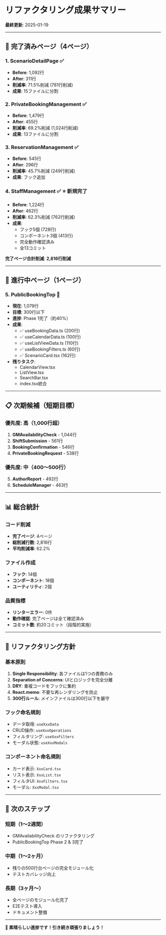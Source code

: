 # リファクタリング成果サマリー

**最終更新**: 2025-01-19

---

## 🎊 完了済みページ（4ページ）

### 1. ScenarioDetailPage ✅
- **Before**: 1,092行
- **After**: 311行
- **削減率**: 71.5%削減 (781行削減)
- **成果**: 15ファイルに分割

### 2. PrivateBookingManagement ✅
- **Before**: 1,479行
- **After**: 455行
- **削減率**: 69.2%削減 (1,024行削減)
- **成果**: 13ファイルに分割

### 3. ReservationManagement ✅
- **Before**: 545行
- **After**: 296行
- **削減率**: 45.7%削減 (249行削減)
- **成果**: フック追加

### 4. StaffManagement ✅ **⭐️ 新規完了**
- **Before**: 1,224行
- **After**: 462行
- **削減率**: 62.3%削減 (762行削減)
- **成果**: 
  - フック5個 (728行)
  - コンポーネント3個 (413行)
  - 完全動作確認済み
  - 全13コミット

**完了ページ合計削減**: **2,816行削減**

---

## 🚧 進行中ページ（1ページ）

### 5. PublicBookingTop 🚧
- **現在**: 1,079行
- **目標**: 300行以下
- **進捗**: Phase 1完了（約40%）
- **成果**:
  - ✅ useBookingData.ts (200行)
  - ✅ useCalendarData.ts (100行)
  - ✅ useListViewData.ts (110行)
  - ✅ useBookingFilters.ts (60行)
  - ✅ ScenarioCard.tsx (162行)
- **残りタスク**:
  - CalendarView.tsx
  - ListView.tsx
  - SearchBar.tsx
  - index.tsx統合

---

## 📋 次期候補（短期目標）

### 優先度: 高（1,000行超）
1. **GMAvailabilityCheck** - 1,044行
2. **ShiftSubmission** - 561行
3. **BookingConfirmation** - 546行
4. **PrivateBookingRequest** - 538行

### 優先度: 中（400〜500行）
5. **AuthorReport** - 492行
6. **ScheduleManager** - 463行

---

## 📊 総合統計

### コード削減
- **完了ページ**: 4ページ
- **総削減行数**: 2,816行
- **平均削減率**: 62.2%

### ファイル作成
- **フック**: 14個
- **コンポーネント**: 18個
- **ユーティリティ**: 2個

### 品質指標
- **リンターエラー**: 0件
- **動作確認**: 完了ページは全て確認済み
- **コミット数**: 約20コミット（段階的実施）

---

## 🎯 リファクタリング方針

### 基本原則
1. **Single Responsibility**: 各ファイルは1つの責務のみ
2. **Separation of Concerns**: UIとロジックを完全分離
3. **DRY**: 重複コードをフックに集約
4. **React.memo**: 不要な再レンダリングを防止
5. **300行ルール**: メインファイルは300行以下を厳守

### フック命名規則
- データ取得: `useXxxData`
- CRUD操作: `useXxxOperations`
- フィルタリング: `useXxxFilters`
- モーダル状態: `useXxxModals`

### コンポーネント命名規則
- カード表示: `XxxCard.tsx`
- リスト表示: `XxxList.tsx`
- フィルタUI: `XxxFilters.tsx`
- モーダル: `XxxModal.tsx`

---

## 🎉 次のステップ

### 短期（1〜2週間）
- GMAvailabilityCheck のリファクタリング
- PublicBookingTop Phase 2 & 3完了

### 中期（1〜2ヶ月）
- 残りの500行台ページの完全モジュール化
- テストカバレッジ向上

### 長期（3ヶ月〜）
- 全ページのモジュール化完了
- E2Eテスト導入
- ドキュメント整備

---

**🎊 素晴らしい進捗です！引き続き頑張りましょう！**

